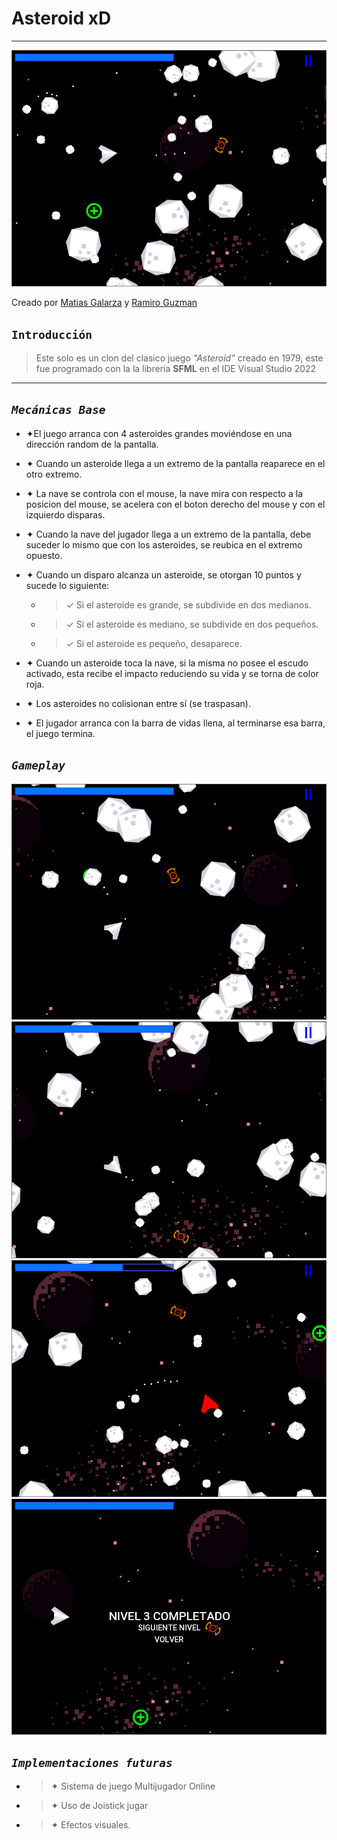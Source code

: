 # Asteroid xD 

---

![Glichteroids](README/Background.jpg)


Creado por  [Matias Galarza](https://www.linkedin.com/in/lobinux/) y  [Ramiro Guzman](https://www.linkedin.com/in/ramiro-guzman/)


## `Introducción`
> Este solo es un clon del clasico juego *"Asteroid"* creado en 1979, este fue programado con la la libreria **SFML** en el IDE Visual Studio 2022 
---
## *`Mecánicas Base`*

* ✦El juego arranca con 4 asteroides grandes moviéndose en una dirección random de la
pantalla.

* ✦ Cuando un asteroide llega a un extremo de la pantalla reaparece en el otro extremo.

* ✦ La nave se controla con el mouse, la nave mira con respecto a la posicion del mouse, se acelera con el boton derecho del mouse y con el izquierdo disparas.

* ✦ Cuando la nave del jugador llega a un extremo de la pantalla, debe suceder lo mismo que
con los asteroides, se reubica en el extremo opuesto.

* ✦ Cuando un disparo alcanza un asteroide, se otorgan 10 puntos y sucede lo siguiente:

    * >✓ Si el asteroide es grande, se subdivide en dos medianos.

    * >✓ Si el asteroide es mediano, se subdivide en dos pequeños.

    * >✓ Si el asteroide es pequeño, desaparece.

* ✦ Cuando un asteroide toca la nave, si la misma no posee el escudo activado, esta recibe el impacto reduciendo su vida y se torna de color roja.

* ✦ Los asteroides no colisionan entre sí (se traspasan).

* ✦ El jugador arranca con la barra de vidas llena, al terminarse esa barra, el juego termina.

## *`Gameplay`*

![Image1](README/Captura1.jpg)
![Image2](README/Captura2.jpg)
![Image3](README/Captura3.jpg)
![Image4](README/Captura4.jpg)

## *`Implementaciones futuras`*

* >✦ Sistema de juego Multijugador Online
* >✦ Uso de Joistick jugar
* >✦ Efectos visuales.